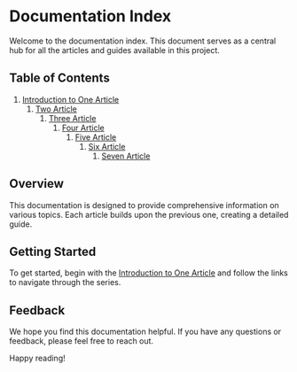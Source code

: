 # Documentation Index

Welcome to the documentation index. This document serves as a central hub for all the articles and guides available in this project.

## Table of Contents

1. [Introduction to One Article](one/one-article.md)
    1. [Two Article](one/two/two-article.md)
        1. [Three Article](one/two/three/three-article.md)
            1. [Four Article](one/two/three/four/four-article.md)
                1. [Five Article](one/two/three/four/five/five-article.md)
                    1. [Six Article](one/two/three/four/five/six/six-article.md)
                        1. [Seven Article](one/two/three/four/five/six/seven/seven-article.md)

## Overview

This documentation is designed to provide comprehensive information on various topics. Each article builds upon the previous one, creating a detailed guide.

## Getting Started

To get started, begin with the [Introduction to One Article](one/one-article.md) and follow the links to navigate through the series.

## Feedback

We hope you find this documentation helpful. If you have any questions or feedback, please feel free to reach out.

Happy reading!